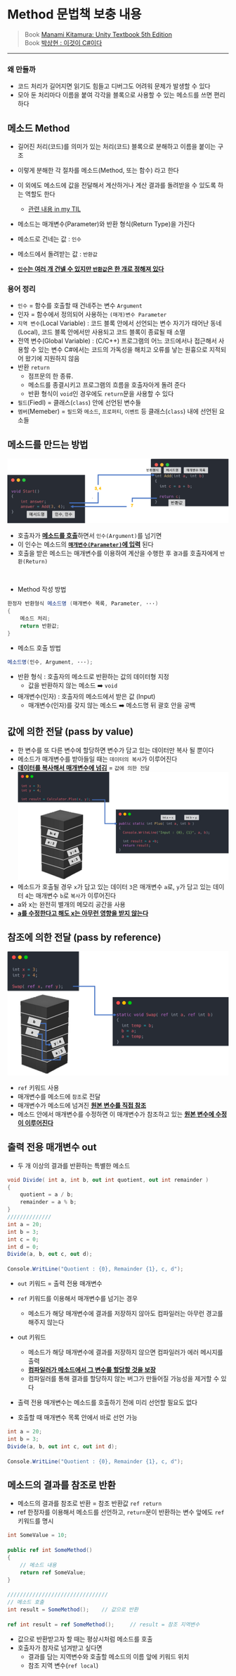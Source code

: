 # Method 문법책 보충 내용 

>  Book [Manami Kitamura: Unity Textbook 5th Edition](http://aladin.kr/p/jfZpf) </br> Book [박상현 : 이것이 C#이다](http://aladin.kr/p/YysOb)

--- 

### 왜 만들까 
- 코드 처리가 길어지면 읽기도 힘들고 디버그도 어려워 문제가 발생할 수 있다 
- 모아 둔 처리마다 이름을 붙여 각각을 블록으로 사용할 수 있는 메소드를 쓰면 편리하다

## 메소드 Method
- 길어진 처리(코드)를 의미가 있는 처리(코드) 블록으로 분해하고 이름을 붙이는 구조
- 이렇게 분해한 각 절차를 메소드(Method, 또는 함수) 라고 한다 
- 이 외에도 메소드에 값을 전달해서 계산하거나 계산 결과를 돌려받을 수 있도록 하는 역할도 한다 
	- [관련 내용 in my TIL](https://github.com/Gosome95/TIL/blob/main/CSharp/Method.md#%EB%84%A3%EC%9D%80-%EC%9E%85%EB%A0%A5%EA%B0%92%EC%97%90-%EB%94%B0%EB%9D%BC-%EC%B6%9C%EB%A0%A5%EC%9D%84-%EB%B0%9B%EC%95%84%EC%99%80%EC%95%BC-%ED%95%98%EB%8A%94-%EA%B2%BD%EC%9A%B0)

- 메소드는 매개변수(Parameter)와 반환 형식(Return Type)을 가진다 
- 메소드로 건네는 값 : `인수` 
- 메소드에서 돌려받는 값 : `반환값` 
- <u>**`인수`는 여러 개 건넬 수 있지만 `반환값`은 한 개로 정해져 있다**</u> 

### 용어 정리  
- `인수` = 함수를 호출할 때 건네주는 변수 `Argument` 
- 인자 = 함수에서 정의되어 사용하는 `(매개)변수 Parameter`
- `지역 변수`(Local Variable) : 코드 블록 안에서 선언되는 변수 
	자기가 태어난 동네(Local), 코드 블록 안에서만 사용되고 코드 블록이 종료될 때 소멸
- 전역 변수(Global Variable) : (C/C++) 프로그램의 어느 코드에서나 접근해서 사용할 수 있는 변수
	C#에서는 코드의 가독성을 해치고 오류를 낳는 원흉으로 지적되어 왔기에 지원하지 않음
- 반환 `return` 
	- 점프문의 한 종류. 
	- 메소드를 종결시키고 프로그램의 흐름을 호출자아게 돌려 준다 
	- 반환 형식이 `void`인 경우에도 `return`문을 사용할 수 있다 
- `필드`(Fiedl) = 클래스(`class`) 안에 선언된 변수들
- `멤버`(Memeber) = `필드`와 `메소드`, `프로퍼티`, `이벤트` 등 클래스(`class`) 내에 선언된 요소들 


## 메소드를 만드는 방법 
![](https://github.com/Gosome95/TIL/blob/main/images/MethodExample.png?raw=true)
- 호출자가 <u>**메소드를 호출**</u>하면서 `인수(Argument)`를 넘기면 
- 이 인수는 메소드의 <u>**`매개변수(Parameter)`에 입력**</u> 된다
- 호출을 받은 메소드는 매개변수를 이용하여 계산을 수행한 후 `결과`를 호출자에게 `반환(Return)`
</br>

- Method 작성 방법 
```cs 
한정자 반환형식 메소드명 (매개변수 목록, Parameter, ···)
{
	메소드 처리;
	return 반환값; 
}
```
- 메소드 호출 방법 
```cs
메소드명(인수, Argument, ···); 
```
- 반환 형식 : 호출자의 메소드로 반환하는 값의 데이터형 지정 
	- 값을 반환하지 않는 메소드 ➡️ `void` 
- 매개변수(인자) : 호출자의 메소드에서 받은 값 (Input)
	- 매개변수(인자)를 갖지 않는 메소드 ➡️ 메소드명 뒤 괄호 안을 공백

## 값에 의한 전달 (pass by value)
- 한 변수를 또 다른 변수에 할당하면 변수가 담고 있는 데이터만 복사 될 뿐이다 
- 메소드가 매개변수를 받아들일 때는 `데이터의 복사`가 이루어진다 
- <u>**데이터를 복사해서 매개변수에 넘김**</u> = `값에 의한 전달` 
![](https://github.com/Gosome95/TIL/blob/main/images/MethodExample2.png?raw=true)
- 메소드가 호출될 경우 `x`가 담고 있는 데이터 `3`은 매개변수 `a`로,
	`y`가 담고 있는 데이터 `4`는 매개변수 `b`로 `복사`가 이루어진다 
- a와 x는 완전히 별개의 메모리 공간을 사용
- <u>**a를 수정한다고 해도 x는 아무런 영향을 받지 않는다**</u> 

## 참조에 의한 전달 (pass by reference)
![](https://github.com/Gosome95/TIL/blob/main/images/MethodExample3.png?raw=true)
- `ref` 키워드 사용 
- 매개변수를 메소드에 `참조`로 전달 
- 매개변수가 메소드에 넘겨진 <u>**원본 변수를 직접 참조**</u> 
- 메소드 안에서 매개변수를 수정하면 이 매개변수가 참조하고 있는 <u>**원본 변수에 수정이 이루어진다**</u> 

## 출력 전용 매개변수 out
- 두 개 이상의 결과를 반환하는 특별한 메소드
```cs
void Divide( int a, int b, out int quotient, out int remainder )
{
	quotient = a / b;
	remainder = a % b;
}
//////////////
int a = 20;
int b = 3;
int c = 0;
int d = 0;
Divide(a, b, out c, out d);

Console.WritLine("Quotient : {0}, Remainder {1}, c, d");
```
- `out` 키워드 = 출력 전용 매개변수 
- `ref` 키워드를 이용해서 매개변수를 넘기는 경우 
	- 메소드가 해당 매개변수에 결과를 저장하지 않아도 컴파일러는 아무런 경고를 해주지 않는다 
- out 키워드 
	- 메소드가 해당 매개변수에 결과를 저장하지 않으면 컴파일러가 에러 메시지를 출력 
	- <u>**컴파일러가 메소드에서 그 변수를 할당할 것을 보장**</u> 
	- 컴파일러를 통해 결과를 할당하지 않는 버그가 만들어질 가능성을 제거할 수 있다 

- 출력 전용 매개변수는 메소드를 호출하기 전에 미리 선언할 필요도 없다
- 호출할 때 매개변수 목록 안에서 바로 선언 가능 
```cs
int a = 20;
int b = 3;
Divide(a, b, out int c, out int d);

Console.WritLine("Quotient : {0}, Remainder {1}, c, d");
```

## 메소드의 결과를 참조로 반환
- 메소드의 결과를 참조로 반환 = 참조 반환값 `ref return`
- ref 한정자를 이용해서 메소드를 선언하고, `return`문이 반환하는 변수 앞에도 `ref` 키워드를 명시
```cs
int SomeValue = 10;

public ref int SomeMethod()
{
	// 메소드 내용
	return ref SomeValue;
}

////////////////////////////////
// 메소드 호출 
int result = SomeMethod();    // 값으로 반환 

ref int result = ref SomeMethod();     // result = 참조 지역변수 
```
- 값으로 반환받고자 할 때는 평상시처럼 메소드를 호출 
- 호출자가 참자로 넘겨받고 싶다면
	- 결과를 담는 지역변수와 호출할 메소드의 이름 앞에 키워드 위치 
	- 참조 지역 변수(`ref local`)

